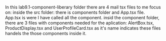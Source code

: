 In this lab9.1-component-liberary folder there are 4 mail tsx files to me focus on: inside the src folder: there is components folder and App.tsx file. 
App.tsx is were I have called all the component.
insid the component folder, there are 3 files with components needed for the aplication: AlertBox.tsx, ProductDisplay.tsx and UserProfileCard.tsx as it's name indicates these files handels the those components inside it.